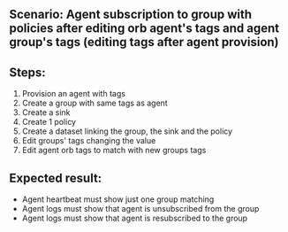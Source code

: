 ## Scenario: Agent subscription to group with policies after editing orb agent's tags and agent group's tags (editing tags after agent provision) 

Steps:
-  
1. Provision an agent with tags
2. Create a group with same tags as agent
3. Create a sink
4. Create 1 policy
5. Create a dataset linking the group, the sink and the policy
6. Edit groups' tags changing the value
7. Edit agent orb tags to match with new groups tags

Expected result:
-
- Agent heartbeat must show just one group matching
- Agent logs must show that agent is unsubscribed from the group
- Agent logs must show that agent is resubscribed to the group
